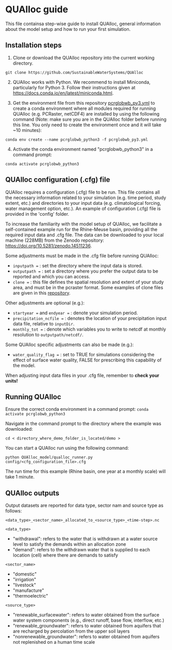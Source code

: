 # QUAlloc guide 

This file containsa step-wise guide to install QUAlloc, general information about the model setup and how to run your first simulation.


## Installation steps

1. Clone or download the QUAlloc repository into the current working directory.

`git clone https://github.com/SustainableWaterSystems/QUAlloc`

2. QUAlloc works with Python. We recommend to install Miniconda, particularly for Python 3. Follow their instructions given at https://docs.conda.io/en/latest/miniconda.html.

3. Get the environment file from this repository [pcrglobwb_py3.yml](pcrglobwb_py3.yml) to create a conda environment where all modules required for running QUAlloc (e.g. PCRaster, netCDF4) are installed by using the following command (Note: make sure you are in the QUAlloc folder before running this line. You only need to create the environment once and it will take ~10 minutes):

`conda env create --name pcrglobwb_python3 -f pcrglobwb_py3.yml`

4. Activate the conda environment named "pcrglobwb_python3" in a command prompt:

`conda activate pcrglobwb_python3`


## QUAlloc configuration (.cfg) file

QUAlloc requires a configuration (.cfg) file to be run. This file contains all the necessary information related to your simulation (e.g. time period, study extent, etc.) and directories to your input data (e.g. climatological forcing, water management option, etc.). An example of configuration (.cfg) file is provided in the 'config' folder.

To increase the familiarity with the model setup of QUAlloc, we facilitate a self-contained example run for the Rhine-Meuse basin, providing all the required input data and .cfg file. The data can be downloaded to your local machine (228MB) from the Zenodo repository: https://doi.org/10.5281/zenodo.14511236.

Some adjustments must be made in the .cfg file before running QUAlloc:
- `inputpath =`  : set the directory where the input data is stored.
- `outputpath =` : set a directory where you prefer the output data to be reported and which you can access.
- `clone =`      : this file defines the spatial resolution and extent of your study area, and must be in the pcraster format. Some examples of clone files are given in this [repository](https://github.com/UU-Hydro/PCR-GLOBWB_model/blob/master/clone_landmask_maps/clone_landmask_examples.zip). 

Other adjustments are optional (e.g.):
- `startyear =` and `endyear =` : denote your simulation period.
- `precipitation_ncfile =` : denotes the location of your precipitation input data file, relative to `inputDir`.
- `monthly_tot =` : denote which variables you to write to netcdf at monthly resolution to `outputpath/netcdf/`. 

Some QUAlloc specific adjustments can also be made (e.g.):
- `water_quality_flag =` : set to TRUE for simulations considering the effect of surface water quality, FALSE for prescribing this capability of the model.

When adjusting input data files in your .cfg file, remember to **check your units!**


## Running QUAlloc

Ensure the correct conda environment in a command prompt: `conda activate pcrglobwb_python3`

Navigate in the command prompt to the directory where the example was downloaded:

`cd < directory_where_demo_folder_is_located/demo >`


You can start a QUAlloc run using the following command:

`python QUAlloc_model/qualloc_runner.py config/<cfg_configuration_file>.cfg`

The run time for this example (Rhine basin, one year at a monthly scale) will take 1 minute. 


## QUAlloc outputs

Output datasets are reported for data type, sector nam and source type as follows:

`<data_type>_<sector_name>_allocated_to_<source_type>_<time-step>.nc`

`<data_type>`
  - "withdrawal": refers to the water that is withdrawn at a water source level to satisfy the demands within an allocation zone
  - "demand": refers to the withdrawn water that is supplied to each location (cell) where there are demands to satisfy

`<sector_name>`
  - "domestic"
  - "irrigation"
  - "livestock"
  - "manufacture"
  - "thermoelectric"

`<source_type>`
  - "renewable_surfacewater": refers to water obtained from the surface water system components (e.g., direct runoff, base flow, interflow, etc.)
  - "renewable_groundwater": refers to water obtained from aquifers that are recharged by percolation from the upper soil layers
  - "nonrenewable_groundwater": refers to water obtained from aquifers not replenished on a human time scale
